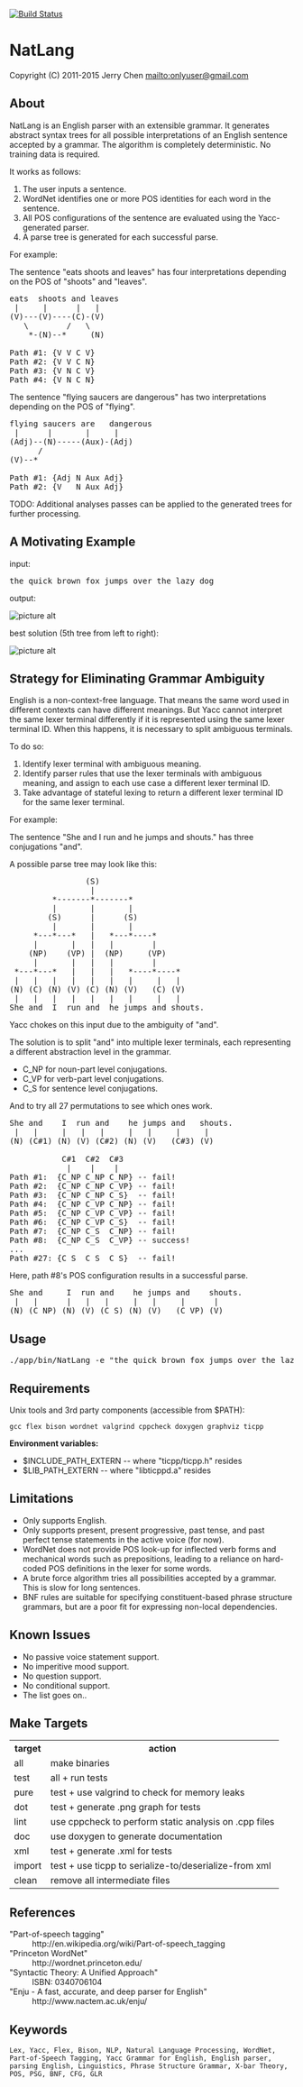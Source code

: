 [![Build Status](https://secure.travis-ci.org/onlyuser/NatLang.png)](http://travis-ci.org/onlyuser/NatLang)

NatLang
=======

Copyright (C) 2011-2015 Jerry Chen <mailto:onlyuser@gmail.com>

About
-----

NatLang is an English parser with an extensible grammar.
It generates abstract syntax trees for all possible interpretations of an English sentence accepted by a grammar.
The algorithm is completely deterministic. No training data is required.

It works as follows:

1. The user inputs a sentence.
2. WordNet identifies one or more POS identities for each word in the sentence.
3. All POS configurations of the sentence are evaluated using the Yacc-generated parser.
4. A parse tree is generated for each successful parse.

For example:

The sentence "eats shoots and leaves" has four interpretations depending on the POS of "shoots" and "leaves".

<pre>
eats  shoots and leaves
 |     |      |   |
(V)---(V)----(C)-(V)
   \        /   \
    *-(N)--*     (N)

Path #1: {V V C V}
Path #2: {V V C N}
Path #3: {V N C V}
Path #4: {V N C N}
</pre>

The sentence "flying saucers are dangerous" has two interpretations depending on the POS of "flying".

<pre>
flying saucers are   dangerous
 |      |       |     |
(Adj)--(N)-----(Aux)-(Adj)
      /
(V)--*

Path #1: {Adj N Aux Adj}
Path #2: {V   N Aux Adj}
</pre>

TODO: Additional analyses passes can be applied to the generated trees for further processing.

A Motivating Example
--------------------

input:
<pre>
the quick brown fox jumps over the lazy dog
</pre>

output:

![picture alt](https://sites.google.com/site/onlyuser/files/ast_fox_all.png "ast_for_all")

best solution (5th tree from left to right):

![picture alt](https://sites.google.com/site/onlyuser/files/ast_fox.png "ast_fox")

Strategy for Eliminating Grammar Ambiguity
------------------------------------------

English is a non-context-free language.
That means the same word used in different contexts can have different meanings.
But Yacc cannot interpret the same lexer terminal differently if it is represented using the same lexer terminal ID.
When this happens, it is necessary to split ambiguous terminals.

To do so:

1. Identify lexer terminal with ambiguous meaning.
2. Identify parser rules that use the lexer terminals with ambiguous meaning, and assign to each use case a different lexer terminal ID.
3. Take advantage of stateful lexing to return a different lexer terminal ID for the same lexer terminal.

For example:

The sentence "She and I run and he jumps and shouts." has three conjugations "and".

A possible parse tree may look like this:

<pre>
                (S)
                 |
         *-------*-------*
         |       |       |
        (S)      |      (S)
         |       |       |
     *---*---*   |   *---*----*
     |       |   |   |        |
    (NP)    (VP) |  (NP)     (VP)
     |       |   |   |        |
 *---*---*   |   |   |   *----*----*
 |   |   |   |   |   |   |     |   |
(N) (C) (N) (V) (C) (N) (V)   (C) (V)
 |   |   |   |   |   |   |     |   |
She and  I  run and  he jumps and shouts.
</pre>

Yacc chokes on this input due to the ambiguity of "and".

The solution is to split "and" into multiple lexer terminals, each representing a different abstraction level in the grammar.

* C_NP for noun-part level conjugations.
* C_VP for verb-part level conjugations.
* C_S for sentence level conjugations.

And to try all 27 permutations to see which ones work.

<pre>
She and    I  run and    he jumps and   shouts.
 |   |     |   |   |     |   |     |     |
(N) (C#1) (N) (V) (C#2) (N) (V)   (C#3) (V)

           C#1  C#2  C#3
            |    |    |
Path #1:  {C_NP C_NP C_NP} -- fail!
Path #2:  {C_NP C_NP C_VP} -- fail!
Path #3:  {C_NP C_NP C_S}  -- fail!
Path #4:  {C_NP C_VP C_NP} -- fail!
Path #5:  {C_NP C_VP C_VP} -- fail!
Path #6:  {C_NP C_VP C_S}  -- fail!
Path #7:  {C_NP C_S  C_NP} -- fail!
Path #8:  {C_NP C_S  C_VP} -- success!
...
Path #27: {C_S  C_S  C_S}  -- fail!
</pre>

Here, path #8's POS configuration results in a successful parse.

<pre>
She and     I  run and    he jumps and    shouts.
 |   |      |   |   |     |   |     |      |
(N) (C_NP) (N) (V) (C_S) (N) (V)   (C_VP) (V)
</pre>

Usage
-----

<pre>
./app/bin/NatLang -e "the quick brown fox jumps over the lazy dog" -d | dot -Tpng -oast_fox.png
</pre>

Requirements
------------

Unix tools and 3rd party components (accessible from $PATH):

    gcc flex bison wordnet valgrind cppcheck doxygen graphviz ticpp

**Environment variables:**

* $INCLUDE_PATH_EXTERN -- where "ticpp/ticpp.h" resides
* $LIB_PATH_EXTERN     -- where "libticppd.a" resides

Limitations
-----------

* Only supports English.
* Only supports present, present progressive, past tense, and past perfect tense statements in the active voice (for now).
* WordNet does not provide POS look-up for inflected verb forms and mechanical words such as prepositions, leading to a reliance on hard-coded POS definitions in the lexer for some words.
* A brute force algorithm tries all possibilities accepted by a grammar. This is slow for long sentences.
* BNF rules are suitable for specifying constituent-based phrase structure grammars, but are a poor fit for expressing non-local dependencies.

Known Issues
------------

* No passive voice statement support.
* No imperitive mood support.
* No question support.
* No conditional support.
* The list goes on..

Make Targets
------------

<table>
    <tr><th> target </th><th> action                                                </th></tr>
    <tr><td> all    </td><td> make binaries                                         </td></tr>
    <tr><td> test   </td><td> all + run tests                                       </td></tr>
    <tr><td> pure   </td><td> test + use valgrind to check for memory leaks         </td></tr>
    <tr><td> dot    </td><td> test + generate .png graph for tests                  </td></tr>
    <tr><td> lint   </td><td> use cppcheck to perform static analysis on .cpp files </td></tr>
    <tr><td> doc    </td><td> use doxygen to generate documentation                 </td></tr>
    <tr><td> xml    </td><td> test + generate .xml for tests                        </td></tr>
    <tr><td> import </td><td> test + use ticpp to serialize-to/deserialize-from xml </td></tr>
    <tr><td> clean  </td><td> remove all intermediate files                         </td></tr>
</table>

References
----------

<dl>
    <dt>"Part-of-speech tagging"</dt>
    <dd>http://en.wikipedia.org/wiki/Part-of-speech_tagging</dd>
    <dt>"Princeton WordNet"</dt>
    <dd>http://wordnet.princeton.edu/</dd>
    <dt>"Syntactic Theory: A Unified Approach"</dt>
    <dd>ISBN: 0340706104</dd>
    <dt>"Enju - A fast, accurate, and deep parser for English"</dt>
    <dd>http://www.nactem.ac.uk/enju/</dd>
</dl>

Keywords
--------

    Lex, Yacc, Flex, Bison, NLP, Natural Language Processing, WordNet, Part-of-Speech Tagging, Yacc Grammar for English, English parser, parsing English, Linguistics, Phrase Structure Grammar, X-bar Theory, POS, PSG, BNF, CFG, GLR

